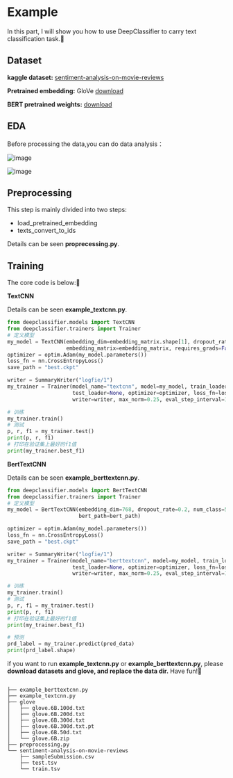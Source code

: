 # Example
 In this part, I will show you how to use DeepClassifier to carry text classification task.🥰

## Dataset 
   **kaggle dataset:** [sentiment-analysis-on-movie-reviews](https://www.kaggle.com/c/sentiment-analysis-on-movie-reviews)

   **Pretrained embedding:** GloVe [download](https://apache-mxnet.s3.cn-north-1.amazonaws.com.cn/gluon/embeddings/glove/glove.6B.zip)

   **BERT pretrained weights:** [download](https://huggingface.co/bert-base-uncased)

## EDA

Before processing the data,you can do data analysis：

![image](https://github.com/codewithzichao/DeepClassifier/blob/master/examples/len.png)

![image](https://github.com/codewithzichao/DeepClassifier/blob/master/examples/label.png)

## Preprocessing

This step is mainly divided into two steps: 

* load_pretrained_embedding
* texts_convert_to_ids 
  

Details can be seen **proprecessing.py**.

## Training
The core code is below:🥰

**TextCNN**

Details can be seen **example_textcnn.py**.

```python
from deepclassifier.models import TextCNN
from deepclassifier.trainers import Trainer
# 定义模型
my_model = TextCNN(embedding_dim=embedding_matrix.shape[1], dropout_rate=0.2, num_class=5,
                   embedding_matrix=embedding_matrix, requires_grads=False)
optimizer = optim.Adam(my_model.parameters())
loss_fn = nn.CrossEntropyLoss()
save_path = "best.ckpt"

writer = SummaryWriter("logfie/1")
my_trainer = Trainer(model_name="textcnn", model=my_model, train_loader=train_loader, dev_loader=dev_loader,
                     test_loader=None, optimizer=optimizer, loss_fn=loss_fn, save_path=save_path, epochs=100,
                     writer=writer, max_norm=0.25, eval_step_interval=10, device='cpu')

# 训练
my_trainer.train()
# 测试
p, r, f1 = my_trainer.test()
print(p, r, f1)
# 打印在验证集上最好的f1值
print(my_trainer.best_f1)
```

**BertTextCNN**

Details can be seen **example_berttextcnn.py**.
```python
from deepclassifier.models import BertTextCNN
from deepclassifier.trainers import Trainer
# 定义模型
my_model = BertTextCNN(embedding_dim=768, dropout_rate=0.2, num_class=5,
                       bert_path=bert_path)

optimizer = optim.Adam(my_model.parameters())
loss_fn = nn.CrossEntropyLoss()
save_path = "best.ckpt"

writer = SummaryWriter("logfie/1")
my_trainer = Trainer(model_name="berttextcnn", model=my_model, train_loader=train_loader, dev_loader=dev_loader,
                     test_loader=None, optimizer=optimizer, loss_fn=loss_fn, save_path=save_path, epochs=100,
                     writer=writer, max_norm=0.25, eval_step_interval=10, device='cpu')

# 训练
my_trainer.train()
# 测试
p, r, f1 = my_trainer.test()
print(p, r, f1)
# 打印在验证集上最好的f1值
print(my_trainer.best_f1)

# 预测
prd_label = my_trainer.predict(pred_data)
print(prd_label.shape)

```

if you want to run  **example_textcnn.py** or **example_berttextcnn.py**, please **download datasets and glove, and replace the data dir.** Have fun!🥰

```shell

├── example_berttextcnn.py
├── example_textcnn.py
├── glove
│   ├── glove.6B.100d.txt
│   ├── glove.6B.200d.txt
│   ├── glove.6B.300d.txt
│   ├── glove.6B.300d.txt.pt
│   ├── glove.6B.50d.txt
│   └── glove.6B.zip
├── preprocessing.py
└── sentiment-analysis-on-movie-reviews
    ├── sampleSubmission.csv
    ├── test.tsv
    └── train.tsv
```

